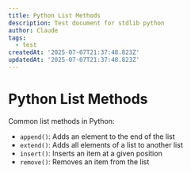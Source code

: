 ```yaml
---
title: Python List Methods
description: Test document for stdlib python
author: Claude
tags:
  - test
createdAt: '2025-07-07T21:37:48.823Z'
updatedAt: '2025-07-07T21:37:48.823Z'
---
```

# Python List Methods

Common list methods in Python:

- `append()`: Adds an element to the end of the list
- `extend()`: Adds all elements of a list to another list
- `insert()`: Inserts an item at a given position
- `remove()`: Removes an item from the list
